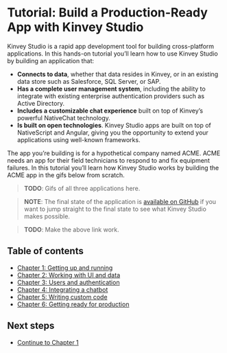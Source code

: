 # Tutorial: Build a Production-Ready App with Kinvey Studio

Kinvey Studio is a rapid app development tool for building cross-platform applications. In this hands-on tutorial you’ll learn how to use Kinvey Studio by building an application that:

- **Connects to data**, whether that data resides in Kinvey, or in an existing data store such as Salesforce, SQL Server, or SAP.
- **Has a complete user management system**, including the ability to integrate with existing enterprise authentication providers such as Active Directory.
- **Includes a customizable chat experience** built on top of Kinvey’s powerful NativeChat technology.
- **Is built on open technologies**. Kinvey Studio apps are built on top of NativeScript and Angular, giving you the opportunity to extend your applications using well-known frameworks.

The app you’re building is for a hypothetical company named ACME. ACME needs an app for their field technicians to respond to and fix equipment failures. In this tutorial you’ll learn how Kinvey Studio works by building the ACME app in the gifs below from scratch.

> **TODO**: Gifs of all three applications here.

> **NOTE**: The final state of the application is [available on GitHub]() if you want to jump straight to the final state to see what Kinvey Studio makes possible.

> **TODO**: Make the above link work.

## Table of contents

* [Chapter 1: Getting up and running](1.md)
* [Chapter 2: Working with UI and data](2.md)
* [Chapter 3: Users and authentication](3.md)
* [Chapter 4: Integrating a chatbot](4.md)
* [Chapter 5: Writing custom code](5.md)
* [Chapter 6: Getting ready for production](6.md)

## Next steps

* [Continue to Chapter 1](1.md)
